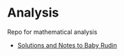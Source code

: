 # Analysis
Repo for mathematical analysis

 * [Solutions and Notes to Baby Rudin][1]

[1]: https://github.com/LeeiFrankJaw/Analysis/tree/master/Rudin/Baby
